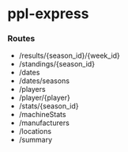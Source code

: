 # ppl-express

### Routes
* /results/{season_id}/{week_id}
* /standings/{season_id}
* /dates
* /dates/seasons
* /players
* /player/{player}
* /stats/{season_id}
* /machineStats
* /manufacturers
* /locations
* /summary